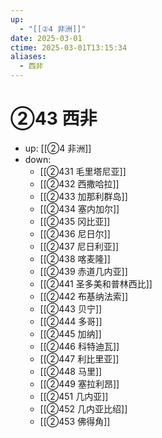 ```yaml
---
up:
  - "[[②4 非洲]]"
date: 2025-03-01
ctime: 2025-03-01T13:15:34
aliases:
  - 西非
---
```


# ②43 西非

- up: [[②4 非洲]]
- down:	
	- [[②431 毛里塔尼亚]]
	- [[②432 西撒哈拉]]
	- [[②433 加那利群岛]]
	- [[②434 塞内加尔]]
	- [[②435 冈比亚]]
	- [[②436 尼日尔]]
	- [[②437 尼日利亚]]
	- [[②438 喀麦隆]]
	- [[②439 赤道几内亚]]
	- [[②441 圣多美和普林西比]]
	- [[②442 布基纳法索]]
	- [[②443 贝宁]]
	- [[②444 多哥]]
	- [[②445 加纳]]
	- [[②446 科特迪瓦]]
	- [[②447 利比里亚]]
	- [[②448 马里]]
	- [[②449 塞拉利昂]]
	- [[②451 几内亚]]
	- [[②452 几内亚比绍]]
	- [[②453 佛得角]]
	
